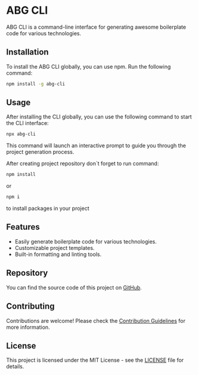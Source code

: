 # ABG CLI

ABG CLI is a command-line interface for generating awesome boilerplate code for various technologies.

## Installation

To install the ABG CLI globally, you can use npm. Run the following command:

```bash
npm install -g abg-cli
```

## Usage
After installing the CLI globally, you can use the following command to start the CLI interface:

```bash
npx abg-cli
```

This command will launch an interactive prompt to guide you through the project generation process.

After creating project repository don`t forget to run command:

```bash
npm install
```
or

```bash
npm i
```

to install packages in your project

## Features

- Easily generate boilerplate code for various technologies.
- Customizable project templates.
- Built-in formatting and linting tools.

## Repository

You can find the source code of this project on [GitHub](https://github.com/alex-glotov67/abg-cli).

## Contributing

Contributions are welcome! Please check the [Contribution Guidelines](CONTRIBUTING.md) for more information.

## License

This project is licensed under the MIT License - see the [LICENSE](LICENSE) file for details.